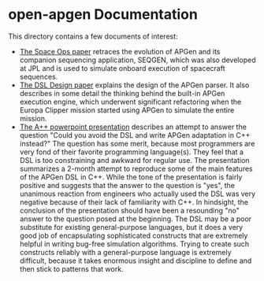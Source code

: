 # open-apgen Documentation

This directory contains a few documents of interest:

  - [The Space Ops paper](./APGenSchedulingSpaceOps.pdf) retraces the evolution of APGen and its companion sequencing application, SEQGEN, which was also developed at JPL and is used to simulate onboard execution of spacecraft sequences.
  - [The DSL Design paper](./APGenDSLparser.pdf) explains the design of the APGen parser. It also describes in some detail the thinking behind the built-in APGen execution engine, which underwent significant refactoring when the Europa Clipper mission started using APGen to simulate the entire mission.
  - [The A++ powerpoint presentation](./Aplusplus.pptx) describes an attempt to answer the question "Could you avoid the DSL and write APGen adaptation in C++ instead?" The question has some merit, because most programmers are very fond of their favorite programming language(s). They feel that a DSL is too constraining and awkward for regular use. The presentation summarizes a 2-month attempt to reproduce some of the main features of the APGen DSL in C++. While the tone of the presentation is fairly positive and suggests that the answer to the question is "yes", the unanimous reaction from engineers who actually used the DSL was very negative because of their lack of familiarity with C++. In hindsight, the conclusion of the presentation should have been a resounding "no" answer to the question posed at the beginning. The DSL may be a poor substitute for existing general-purpose languages, but it does a very good job of encapsulating sophisticated constructs that are extremely helpful in writing bug-free simulation algorithms. Trying to create such constructs reliably with a general-purpose language is extremely difficult, because it takes enormous insight and discipline to define and then stick to patterns that work.
